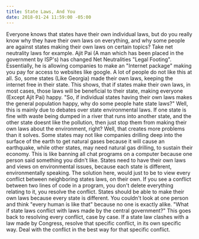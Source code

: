 ```yaml
---
title: State Laws, And You
date: 2018-01-24 11:59:00 -05:00
---
```


Everyone knows that states have their own individual laws, but do you really know why they have their own laws on everything, and why some people are against states making their own laws on certain topics? Take net neutrality laws for example. Ajit Pai (A man which has been placed in the government by ISP's) has changed Net Neutralities "Legal Footing". Essentially, he is allowing companies to make an "Internet package" making you pay for access to websites like google. A lot of people do not like this at all. So, some states (Like Georgia) made their own laws, keeping the internet free in their state. This shows, that if states make their own laws, in most cases, those laws will be beneficial to their state, making everyone (Except Ajit Pai) happy. "So, if individual states having their own laws makes the general population happy, why do some people hate state laws?" Well, this is mainly due to debates over state  environmental laws. If one state is fine with waste being dumped in a river that runs into another state, and the other state doesnt like the pollution, then just stop them from making their own laws about the environment, right? Well, that creates more problems than it solves. Some states may not like companies drilling deep into the surface of the earth to get natural gases because it will cause an earthquake, while other states, may need natural gas drilling, to sustain their economy. This is like banning all chat programs on a computer because one person said something you didn't like. States need to have their own laws and views on environmental issues, because each state is different, environmentally speaking. The solution here, would just to be to view every conflict between neighboring states laws, on their own. If you see a conflict between two lines of code in a program, you don't delete everything relating to it, you resolve the conflict.  States should be able to make their own laws because every state is different. You couldn't look at one person and think "every human is like that" because no one is exactly alike. "What if state laws conflict with laws made by the central government?" This goes back to resolving every conflict, case by case. If a state law clashes with a law made by Congress, resolve that specific conflict, in its own specific way. Deal with the conflict in the best way for that specific conflict.

